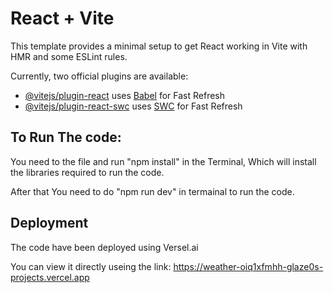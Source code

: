 # React + Vite

This template provides a minimal setup to get React working in Vite with HMR and some ESLint rules.

Currently, two official plugins are available:

- [@vitejs/plugin-react](https://github.com/vitejs/vite-plugin-react/blob/main/packages/plugin-react/README.md) uses [Babel](https://babeljs.io/) for Fast Refresh
- [@vitejs/plugin-react-swc](https://github.com/vitejs/vite-plugin-react-swc) uses [SWC](https://swc.rs/) for Fast Refresh


## To Run The code:

You need to the file and run "npm install" in the Terminal, Which will install the libraries required to run the code.

After that You need to do "npm run dev" in termainal to run the code.


## Deployment

The code have been deployed using Versel.ai

You can view it directly useing the link:  https://weather-oiq1xfmhh-glaze0s-projects.vercel.app 
